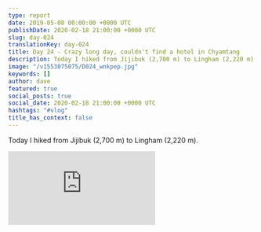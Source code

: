 ```yaml
---
type: report
date: 2019-05-08 00:00:00 +0000 UTC
publishDate: 2020-02-18 21:00:00 +0000 UTC
slug: day-024
translationKey: day-024
title: Day 24 - Crazy long day, couldn't find a hotel in Chyamtang
description: Today I hiked from Jijibuk (2,700 m) to Lingham (2,220 m).
image: "/v1553075075/D024_wnkpep.jpg"
keywords: []
author: dave
featured: true
social_posts: true
social_date: 2020-02-18 21:00:00 +0000 UTC
hashtags: "#vlog"
title_has_context: false
---
```


Today I hiked from Jijibuk (2,700 m) to Lingham (2,220 m).

<iframe class="youtube75" src="https://www.youtube.com/embed/1RmBNQu49Hs" frameborder="0" allow="accelerometer; autoplay; encrypted-media; gyroscope; picture-in-picture" allowfullscreen></iframe>

